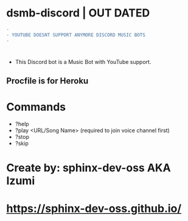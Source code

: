# dsmb-discord | OUT DATED
```diff 
-                                                  
- YOUTUBE DOESNT SUPPORT ANYMORE DISCORD MUSIC BOTS
-                                                  
```
#


- This Discord bot is a Music Bot with YouTube support.

## Procfile is for Heroku

# Commands
- ?help
- ?play <URL/Song Name> (required to join voice channel first)
- ?stop
- ?skip


# Create by: sphinx-dev-oss AKA Izumi
# https://sphinx-dev-oss.github.io/
